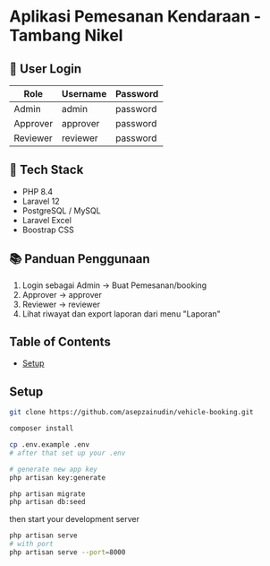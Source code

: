 # Aplikasi Pemesanan Kendaraan - Tambang Nikel

## 👤 User Login

| Role     | Username     | Password  |
|----------|--------------|-----------|
| Admin    | admin        | password  |
| Approver | approver     | password  |
| Reviewer | reviewer     | password  |

## 💾 Tech Stack
- PHP 8.4
- Laravel 12
- PostgreSQL / MySQL
- Laravel Excel
- Boostrap CSS

## 📚 Panduan Penggunaan
1. Login sebagai Admin → Buat Pemesanan/booking
2. Approver → approver
3. Reviewer  → reviewer
4. Lihat riwayat dan export laporan dari menu "Laporan"

## Table of Contents

- [Setup](#setup)

## Setup

```bash
git clone https://github.com/asepzainudin/vehicle-booking.git

composer install

cp .env.example .env
# after that set up your .env

# generate new app key
php artisan key:generate

php artisan migrate
php artisan db:seed
```

then start your development server

```bash
php artisan serve
# with port
php artisan serve --port=8000
```
